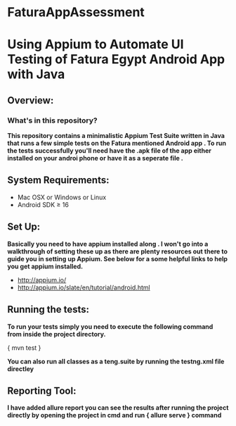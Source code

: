 # FaturaAppAssessment
# Using Appium to Automate UI Testing of Fatura Egypt Android  App with Java
## Overview:
### What's in this repository?
**This repository contains a minimalistic Appium Test Suite written in Java that runs a few simple tests on the Fatura mentioned Android app .
To run the tests successfully you'll need have the .apk  file of the app either installed on your androi phone or have it as a seperate file .**
## System Requirements:
* Mac OSX or Windows or Linux
* Android SDK ≥ 16
## Set Up:
**Basically you need to have appium installed along . I won't go into a walkthrough of setting these up as there are plenty resources out there to guide you in setting up Appium. See below for a some helpful links to help you get appium installed.**
* http://appium.io/
* http://appium.io/slate/en/tutorial/android.html
## Running the tests:
**To run your tests simply you need to execute the following command from inside the project directory.**


{
mvn test
}

**You can also run all classes as a teng.suite by running the testng.xml file directley**
## Reporting Tool:
**I have added allure report you can see the results after running the project directly by opening the project in cmd and run { **allure serve** } command**

